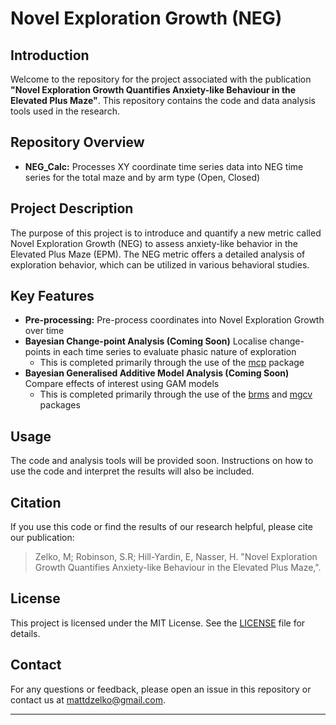 # Novel Exploration Growth (NEG)

## Introduction

Welcome to the repository for the project associated with the publication **"Novel Exploration Growth Quantifies Anxiety-like Behaviour in the Elevated Plus Maze"**. This repository contains the code and data analysis tools used in the research.

## Repository Overview

- **NEG_Calc:** Processes XY coordinate time series data into NEG time series for the total maze and by arm type (Open, Closed)

## Project Description

The purpose of this project is to introduce and quantify a new metric called Novel Exploration Growth (NEG) to assess anxiety-like behavior in the Elevated Plus Maze (EPM). The NEG metric offers a detailed analysis of exploration behavior, which can be utilized in various behavioral studies.

## Key Features

- **Pre-processing:** Pre-process coordinates into Novel Exploration Growth over time
- **Bayesian Change-point Analysis (Coming Soon)** Localise change-points in each time series to evaluate phasic nature of exploration
    - This is completed primarily through the use of the [mcp](https://lindeloev.github.io/mcp/) package  
- **Bayesian Generalised Additive Model Analysis (Coming Soon)** Compare effects of interest using GAM models
    - This is completed primarily through the use of the [brms](https://paul-buerkner.github.io/brms/) and [mgcv](https://www.maths.ed.ac.uk/~swood34/mgcv/) packages   

## Usage

The code and analysis tools will be provided soon. Instructions on how to use the code and interpret the results will also be included.

## Citation

If you use this code or find the results of our research helpful, please cite our publication:

> Zelko, M; Robinson, S.R; Hill-Yardin, E, Nasser, H. "Novel Exploration Growth Quantifies Anxiety-like Behaviour in the Elevated Plus Maze,".

## License

This project is licensed under the MIT License. See the [LICENSE](LICENSE) file for details.

## Contact

For any questions or feedback, please open an issue in this repository or contact us at mattdzelko@gmail.com.

---

